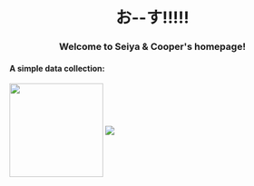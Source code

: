 <h1 align="center" >お--す!!!!!</h1>

<h3 align="center">Welcome to Seiya & Cooper's homepage!</h3>

#### A simple data collection:

<div>
  <img align="center" height="165px" src="https://github-readme-stats.vercel.app/api?username=SeiyaCooper&theme=transparent&layout=compact&hide_border=true&title_color=fe63a1&show_icons=true&icon_color=fe63a1"/>
  <img align="center" src="https://github-readme-stats.vercel.app/api/top-langs/?username=SeiyaCooper&layout=compact&theme=transparent&hide_border=true&title_color=fe63a1"/>
</div>
